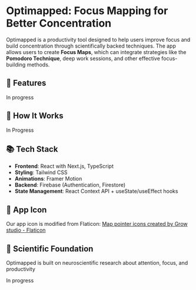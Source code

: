 # Optimapped: Focus Mapping for Better Concentration

Optimapped is a productivity tool designed to help users improve focus and build concentration through scientifically backed techniques. The app allows users to create **Focus Maps**, which can integrate strategies like the **Pomodoro Technique**, deep work sessions, and other effective focus-building methods.

## 🌟 Features
In progress

## 🚀 How It Works
In Progress

## 📚 Tech Stack

- **Frontend**: React with Next.js, TypeScript
- **Styling**: Tailwind CSS
- **Animations**: Framer Motion
- **Backend**: Firebase (Authentication, Firestore)
- **State Management**: React Context API + useState/useEffect hooks

## 📸 App Icon
Our app icon is modified from Flaticon:
<a href="https://www.flaticon.com/free-icons/map-pointer" title="map pointer icons">Map pointer icons created by Grow studio - Flaticon</a>

## 🧠 Scientific Foundation
Optimapped is built on neuroscientific research about attention, focus, and productivity

In progress